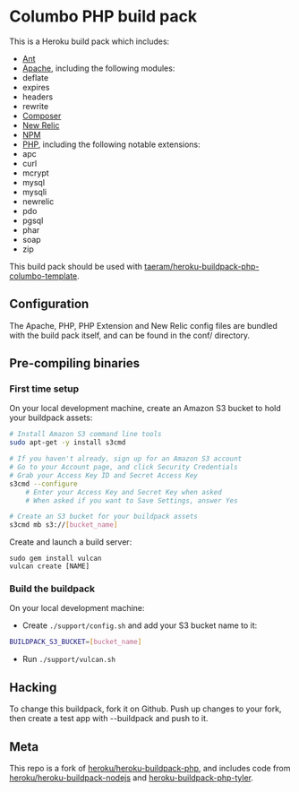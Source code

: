 Columbo PHP build pack
========================

This is a Heroku build pack which includes:
* [Ant](http://ant.apache.org/)
* [Apache](http://apache.org), including the following modules:
 * deflate
 * expires
 * headers
 * rewrite
* [Composer](http://getcomposer.org)
* [New Relic](http://newrelic.com/)
* [NPM](https://npmjs.org/)
* [PHP](http://php.net/), including the following notable extensions:
 * apc
 * curl
 * mcrypt
 * mysql
 * mysqli
 * newrelic
 * pdo
 * pgsql
 * phar
 * soap
 * zip

This build pack should be used with [taeram/heroku-buildpack-php-columbo-template](https://github.com/taeram/heroku-buildpack-php-columbo-template).

Configuration
-------------

The Apache, PHP, PHP Extension and New Relic config files are bundled with the
build pack itself, and can be found in the conf/ directory.

Pre-compiling binaries
----------------------

### First time setup

On your local development machine, create an Amazon S3 bucket to hold your buildpack assets:
```bash
# Install Amazon S3 command line tools
sudo apt-get -y install s3cmd

# If you haven't already, sign up for an Amazon S3 account
# Go to your Account page, and click Security Credentials
# Grab your Access Key ID and Secret Access Key
s3cmd --configure
    # Enter your Access Key and Secret Key when asked
    # When asked if you want to Save Settings, answer Yes

# Create an S3 bucket for your buildpack assets
s3cmd mb s3://[bucket_name]
```

Create and launch a build server:
```
sudo gem install vulcan
vulcan create [NAME]
```

### Build the buildpack

On your local development machine:
* Create `./support/config.sh` and add your S3 bucket name to it:

```bash
BUILDPACK_S3_BUCKET=[bucket_name]
```

* Run `./support/vulcan.sh`

Hacking
-------

To change this buildpack, fork it on Github. Push up changes to your fork, then create a test app with --buildpack <your-github-url> and push to it.

Meta
----

This repo is a fork of [heroku/heroku-buildpack-php](https://github.com/heroku/heroku-buildpack-php),
and includes code from [heroku/heroku-buildpack-nodejs](https://github.com/heroku/heroku-buildpack-nodejs)
and [heroku-buildpack-php-tyler](https://github.com/iphoting/heroku-buildpack-php-tyler).
